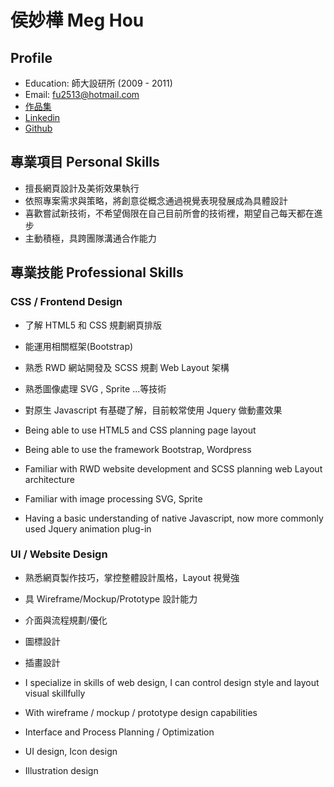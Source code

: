 # 侯妙樺 Meg Hou

## Profile
* Education: 師大設研所 (2009 - 2011)
* Email: fu2513@hotmail.com
*  <a href="https://miaohou.github.io/miao/" target="_blank">作品集</a>
*  <a href="https://www.linkedin.com/in/miao-hua-hou-04280b119/" target="_blank">Linkedin</a>
*  <a href="https://github.com/miaohou" target="_blank">Github</a>

## 專業項目 Personal Skills
* 擅長網頁設計及美術效果執行
* 依照專案需求與策略，將創意從概念通過視覺表現發展成為具體設計
* 喜歡嘗試新技術，不希望侷限在自己目前所會的技術裡，期望自己每天都在進步
* 主動積極，具跨團隊溝通合作能力


## 專業技能 Professional Skills
### CSS / Frontend Design 
* 了解 HTML5 和 CSS 規劃網頁排版
* 能運用相關框架(Bootstrap)
* 熟悉 RWD 網站開發及 SCSS 規劃 Web Layout 架構
* 熟悉圖像處理 SVG , Sprite ...等技術
* 對原生 Javascript 有基礎了解，目前較常使用 Jquery 做動畫效果

* Being able to use HTML5 and CSS planning page layout
* Being able to use the framework Bootstrap, Wordpress
* Familiar with RWD website development and SCSS planning web Layout architecture
* Familiar with image processing SVG, Sprite
* Having a basic understanding of native Javascript, now more commonly used Jquery animation plug-in

### UI / Website Design 
* 熟悉網頁製作技巧，掌控整體設計風格，Layout 視覺強
* 具 Wireframe/Mockup/Prototype 設計能力
* 介面與流程規劃/優化
* 圖標設計 
* 插畫設計

* I specialize in skills of web design, I can control design style and layout visual skillfully
* With wireframe / mockup / prototype design capabilities
* Interface and Process Planning / Optimization
* UI design, Icon design
* Illustration design

